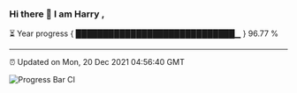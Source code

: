 ### Hi there 👋 I am Harry , 

⏳ Year progress { █████████████████████████████▁ } 96.77 %

---

⏰ Updated on Mon, 20 Dec 2021 04:56:40 GMT

![Progress Bar CI](https://github.com/duykhang68/duykhang68/workflows/Progress%20Bar%20CI/badge.svg)
